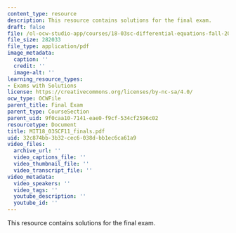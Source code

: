 ```yaml
---
content_type: resource
description: This resource contains solutions for the final exam.
draft: false
file: /ol-ocw-studio-app/courses/18-03sc-differential-equations-fall-2011/32c874bb3b32cec6038dbb1ec6ca61a9_MIT18_03SCF11_finals.pdf
file_size: 282033
file_type: application/pdf
image_metadata:
  caption: ''
  credit: ''
  image-alt: ''
learning_resource_types:
- Exams with Solutions
license: https://creativecommons.org/licenses/by-nc-sa/4.0/
ocw_type: OCWFile
parent_title: Final Exam
parent_type: CourseSection
parent_uid: 9f0caa10-7141-eae0-f9cf-534cf2596c02
resourcetype: Document
title: MIT18_03SCF11_finals.pdf
uid: 32c874bb-3b32-cec6-038d-bb1ec6ca61a9
video_files:
  archive_url: ''
  video_captions_file: ''
  video_thumbnail_file: ''
  video_transcript_file: ''
video_metadata:
  video_speakers: ''
  video_tags: ''
  youtube_description: ''
  youtube_id: ''
---
```

This resource contains solutions for the final exam.